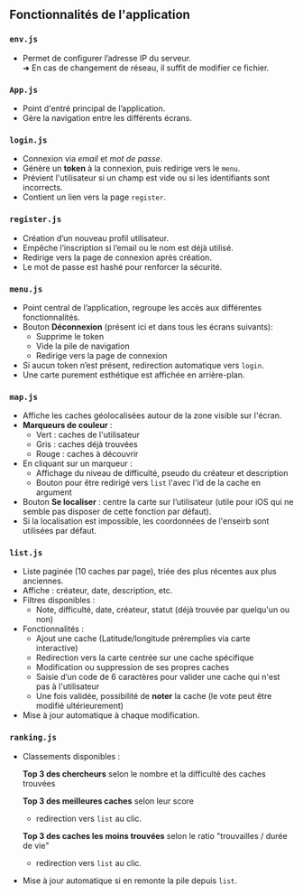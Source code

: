 ## Fonctionnalités de l'application

### `env.js`
- Permet de configurer l’adresse IP du serveur.  
  ➜ En cas de changement de réseau, il suffit de modifier ce fichier.

### `App.js`
- Point d'entré principal de l’application.
- Gère la navigation entre les différents écrans.

### `login.js`
- Connexion via *email* et *mot de passe*.
- Génère un **token** à la connexion, puis redirige vers le `menu`.
- Prévient l'utilisateur si un champ est vide ou si les identifiants sont incorrects.
- Contient un lien vers la page `register`.

### `register.js`
- Création d’un nouveau profil utilisateur.
- Empêche l’inscription si l’email ou le nom est déjà utilisé.
- Redirige vers la page de connexion après création.
- Le mot de passe est hashé pour renforcer la sécurité.

### `menu.js`
- Point central de l’application, regroupe les accès aux différentes fonctionnalités.
- Bouton **Déconnexion** (présent ici et dans tous les écrans suivants):
  - Supprime le token
  - Vide la pile de navigation
  - Redirige vers la page de connexion
- Si aucun token n’est présent, redirection automatique vers `login`.
- Une carte purement esthétique est affichée en arrière-plan.

### `map.js`
- Affiche les caches géolocalisées autour de la zone visible sur l'écran.
- **Marqueurs de couleur** :
  - Vert : caches de l'utilisateur
  - Gris : caches déjà trouvées
  - Rouge : caches à découvrir
- En cliquant sur un marqueur :
  - Affichage du niveau de difficulté, pseudo du créateur et description
  - Bouton pour être redirigé vers `list` l'avec l'id de la cache en argument
- Bouton **Se localiser** : centre la carte sur l’utilisateur (utile pour iOS qui ne semble pas disposer de cette fonction par défaut).
- Si la localisation est impossible, les coordonnées de l'enseirb sont utilisées par défaut.

### `list.js`
- Liste paginée (10 caches par page), triée des plus récentes aux plus anciennes.
- Affiche : créateur, date, description, etc.
- Filtres disponibles :
  - Note, difficulté, date, créateur, statut (déjà trouvée par quelqu'un ou non)
- Fonctionnalités : 
  - Ajout une cache (Latitude/longitude préremplies via carte interactive)
  - Redirection vers la carte centrée sur une cache spécifique
  - Modification ou suppression de ses propres caches
  - Saisie d’un code de 6 caractères pour valider une cache qui n'est pas à l'utilisateur
  - Une fois validée, possibilité de **noter** la cache (le vote peut être modifié ultérieurement)
- Mise à jour automatique à chaque modification.

### `ranking.js`
- Classements disponibles :

  **Top 3 des chercheurs** selon le nombre et la difficulté des caches trouvées

  **Top 3 des meilleures caches** selon leur score  
    - redirection vers `list` au clic.

  **Top 3 des caches les moins trouvées** selon le ratio "trouvailles / durée de vie"  
    - redirection vers `list` au clic.

- Mise à jour automatique si en remonte la pile depuis `list`.

